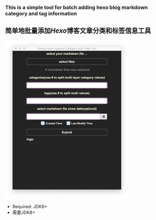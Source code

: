### This is a simple tool for batch adding hexo blog markdown category and tag information
简单地批量添加*Hexo*博客文章分类和标签信息工具
-
<img src="https://raw.githubusercontent.com/BackendRobot/markdown-reference/master/hexo-categories-and-tags-tool.png" width="400px" height="512px"/>

- Required: JDK8+
- 需要JDK8+



